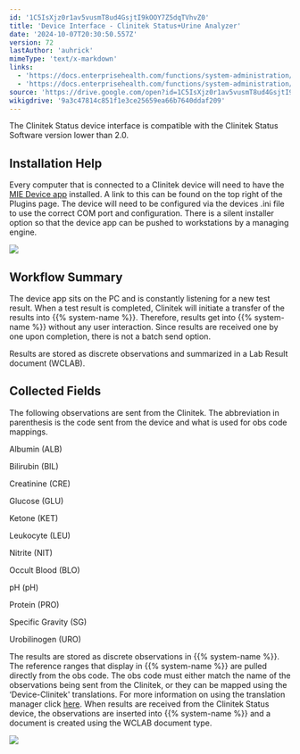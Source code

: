 ```yaml
---
id: '1C5IsXjz0r1av5vusmT8ud4GsjtI9kOOY7Z5dqTVhvZ0'
title: 'Device Interface - Clinitek Status+Urine Analyzer'
date: '2024-10-07T20:30:50.557Z'
version: 72
lastAuthor: 'auhrick'
mimeType: 'text/x-markdown'
links:
  - 'https://docs.enterprisehealth.com/functions/system-administration/interfaces/installing-mie-device-app/'
  - 'https://docs.enterprisehealth.com/functions/system-administration/system-controls/translation-manager/'
source: 'https://drive.google.com/open?id=1C5IsXjz0r1av5vusmT8ud4GsjtI9kOOY7Z5dqTVhvZ0'
wikigdrive: '9a3c47814c851f1e3ce25659ea66b7640ddaf209'
---
```

The Clinitek Status device interface is compatible with the Clinitek Status Software version lower than 2.0.

## Installation Help

Every computer that is connected to a Clinitek device will need to have the [MIE Device app](https://docs.enterprisehealth.com/functions/system-administration/interfaces/installing-mie-device-app/) installed.  A link to this can be found on the top right of the Plugins page.  The device will need to be configured via the devices .ini file to use the correct COM port and configuration.  There is a silent installer option so that the device app can be pushed to workstations by a managing engine.

![](../device-interface-clinitek-statusurine-analyzer.assets/a9c14002aa03e55ab32ce44523970579.png)

## Workflow Summary

The device app sits on the PC and is constantly listening for a new test result. When a test result is completed, Clinitek will initiate a transfer of the results into {{% system-name %}}. Therefore, results get into {{% system-name %}} without any user interaction. Since results are received one by one upon completion, there is not a batch send option.

Results are stored as discrete observations and summarized in a Lab Result document (WCLAB).

## Collected Fields

The following observations are sent from the Clinitek. The abbreviation in parenthesis is the code sent from the device and what is used for obs code mappings.

Albumin (ALB)

Bilirubin (BIL)

Creatinine (CRE)

Glucose (GLU)

Ketone (KET)

Leukocyte (LEU)

Nitrite (NIT)

Occult Blood (BLO)

pH (pH)

Protein (PRO)

Specific Gravity (SG)

Urobilinogen (URO)

The results are stored as discrete observations in {{% system-name %}}.  The reference ranges that display in {{% system-name %}} are pulled directly from the obs code.  The obs code must either match the name of the observations being sent from the Clinitek, or they can be mapped using the ‘Device-Clinitek' translations.  For more information on using the translation manager click [here](https://docs.enterprisehealth.com/functions/system-administration/system-controls/translation-manager/). When results are received from the Clinitek Status device, the observations are inserted into {{% system-name %}} and a document is created using the WCLAB document type.

![](../device-interface-clinitek-statusurine-analyzer.assets/12491ccd4dadfdbb040bb9ab7c0ff054.png)
